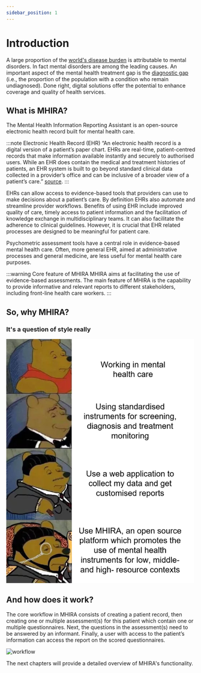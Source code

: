 ```yaml
---
sidebar_position: 1
---
```


# Introduction

A large proportion of the [world's disease burden](https://www.thelancet.com/journals/lanpsy/article/PIIS2215-0366(21)00395-3/fulltext#:~:text=GBD%202019%20confirmed%20that%20a,a%20reduction%20in%20the%20burden) is attributable to mental disorders. In fact mental disorders are among the leading causes.  An important aspect of the mental health treatment gap is the [diagnostic gap](https://www.thelancet.com/journals/lancet/article/PIIS0140-6736(21)00673-5/fulltext) (i.e., the proportion of the population with a condition who remain undiagnosed). 
Done right, digital solutions offer the potential to enhance coverage and quality of health services. 

## What is MHIRA? 

The Mental Health Information Reporting Assistant is an open-source electronic health record built for mental health care.

:::note Electronic Health Record (EHR)
“An electronic health record is a digital version of a patient’s paper chart. EHRs are real-time, patient-centred records that make information available instantly and securely to authorised users. While an EHR does contain the medical and treatment histories of patients, an EHR system is built to go beyond standard clinical data collected in a provider’s office and can be inclusive of a broader view of a patient’s care.” [source](https://www.healthit.gov/faq/what-electronic-health-record-ehr). 
::: 

EHRs can allow access to evidence-based tools that providers can use to make decisions about a patient’s care. By definition EHRs also automate and streamline provider workflows. Benefits of using EHR include improved quality of care, timely access to patient information and the facilitation of knowledge exchange in multidisciplinary teams. It can also facilitate the adherence to clinical guidelines. However, it is crucial that EHR related processes are designed to be meaningful for patient care. 

Psychometric assessment tools have a central role in evidence-based mental health care. Often, more general EHR, aimed at administrative processes and general medicine, are less useful for mental health care purposes. 

:::warning Core feature of MHIRA
MHIRA aims at facilitating the use of evidence-based assessments. The main feature of MHIRA is the capability to provide informative and relevant reports to different stakeholders, including front-line health care workers.
:::


## So, why MHIRA?

### It's a question of style really

![style](./img/mhira-with-style_small.png "style")


## And how does it work?

The core workflow in MHIRA consists of creating a patient record, then creating one or multiple assessment(s) for this patient which contain one or multiple questionnaires. Next, the questions in the assessment(s) need to be answered by an informant. Finally, a user with access to the patient’s information can access the report on the scored questionnaires.

![workflow](./img/workflow.svg "workflow")


The next chapters will provide a detailed overview of MHIRA's functionality.

